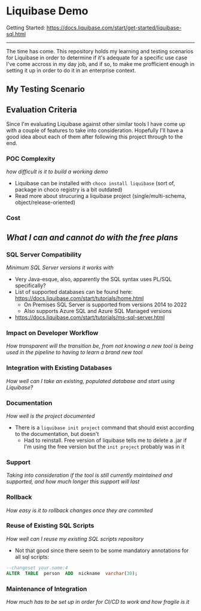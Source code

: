 # Liquibase Demo

Getting Started: https://docs.liquibase.com/start/get-started/liquibase-sql.html

---

The time has come. This repository holds my learning and testing scenarios for Liquibase in order to determine if it's adequate for a specific use case I've come accross in my day job, and if so, to make me profficient enough in setting it up in order to do it in an enterprise context.

## My Testing Scenario

## Evaluation Criteria
Since I'm evaluating Liquibase against other similar tools I have come up with a couple of features to take into consideration. Hopefully I'll have a good idea about each of them after following this project through to the end.

### POC Complexity
*how difficult is it to build a working demo*
- Liquibase can be installed with `choco install liquibase` (sort of, package in choco registry is a bit outdated)
- Read more about strucuring a liquibase project (single/multi-schema, object/release-oriented)

### Cost
*What I can and cannot do with the free plans*
- 

### SQL Server Compatibility
*Minimum SQL Server versions it works with*
- Very Java-esque, also, apparently the SQL syntax uses PL/SQL specifically?
- List of supported databases can be found here: https://docs.liquibase.com/start/tutorials/home.html
  - On Premises SQL Server is supported from versions 2014 to 2022
  - Also supports Azure SQL and Azure SQL Managed versions
- https://docs.liquibase.com/start/tutorials/ms-sql-server.html

### Impact on Developer Workflow
*How transparent will the transition be, from not knowing a new tool is being used in the pipeline to having to learn a brand new tool*

### Integration with Existing Databases
*How well can I take an existing, populated database and start using Liquibase?*

### Documentation
*How well is the project documented*
- There is a `liquibase init project` command that should exist according to the documentation, but doesn't
  - Had to reinstall. Free version of liquibase tells me to delete a .jar if I'm using the free version but the `init project` probably was in it

### Support
*Taking into consideration if the tool is still currently maintained and supported, and how much longer this support will last*

### Rollback
*How easy is it to rollback changes once they are commited*

### Reuse of Existing SQL Scripts
*How well can I reuse my existing SQL scripts repository*

- Not that good since there seem to be some mandatory annotations for all sql scripts:
```sql
--changeset your.name:4
ALTER  TABLE  person  ADD  nickname  varchar(30);
```

### Maintenance of Integration
*How much has to be set up in order for CI/CD to work and how fragile is it*